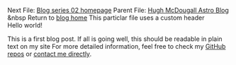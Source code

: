 Next File: [Blog series 02 homepage](..\..\02_series\02home.html)
  Parent File: [Hugh McDougall Astro Blog](..\..\bloghome.html)	 &nbsp 	 Return to [blog home](..\..\bloghome.html)
  This particlar file uses a custom header  
  Hello world!

  

  This is a first blog post. If all is going well, this should be readable in plain text on my site
  For more detailed information, feel free to check my [GitHub repos](https://github.com/HughMcDougall/) or [contact me directly](hughmcdougallemail@gmail.com).
  